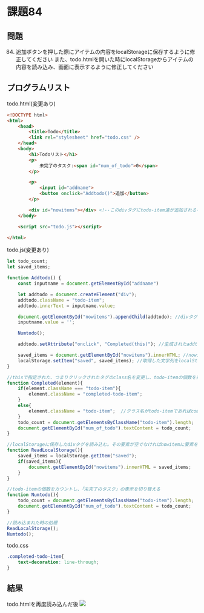 # 課題84

## 問題

84. 追加ボタンを押した際にアイテムの内容をlocalStorageに保存するように修正してください
また、todo.htmlを開いた時にlocalStorageからアイテムの内容を読み込み、画面に表示するように修正してください

## プログラムリスト

todo.html(変更あり)
```html
<!DOCTYPE html>
<html>
    <head>
        <title>Todo</title>
        <link rel="stylesheet" href="todo.css" />
    </head>
    <body>
        <h1>Todoリスト</h1>
        <p>
            未完了のタスク:<span id="num_of_todo">0</span>
        </p>

        <p>
            <input id="addname">
            <button onclick="Addtodo()">追加</button>
        </p>

        <div id="nowitems"></div> <!--このdivタグにtodo-item達が追加される-->
    </body>

    <script src="todo.js"></script>

</html>
```

todo.js(変更あり)
```javascript
let todo_count;
let saved_items;

function Addtodo() {
    const inputname = document.getElementById("addname")

    let addtodo = document.createElement("div");
    addtodo.className = "todo-item";
    addtodo.innerText = inputname.value;

    document.getElementById("nowitems").appendChild(addtodo); //divタグのnowitemsに追加
    inputname.value = '';

    Numtodo();

    addtodo.setAttribute("onclick", "Completed(this)"); //生成されたaddtodoに属性 onclick = "Completed(this)" を追加する

    saved_items = document.getElementById("nowitems").innerHTML; //nowitemsの要素内のhtmlコンテンツ(つまりdivタグ達)の文字列を取得
    localStorage.setItem("saved", saved_items); //取得した文字列をlocalStorageに保存
}

//thisで指定された、つまりクリックされたタグのclass名を変更し、todo-itemの個数を再計算し、表示させる
function Completed(element){
    if(element.className === "todo-item"){
        element.className = "completed-todo-item";
    }
    else{
        element.className = "todo-item";  //クラス名がtodo-itemであればcomplete-todo-itemに、またその逆を行う
    }
    todo_count = document.getElementsByClassName("todo-item").length;
    document.getElementById("num_of_todo").textContent = todo_count;
}

//localStorageに保存したdivタグを読み込む。その要素が空でなければnowitemに要素を入れる
function ReadLocalStorage(){
    saved_items = localStorage.getItem("saved");
    if(saved_items){
        document.getElementById("nowitems").innerHTML = saved_items;
    }
}

//todo-itemの個数をカウントし、「未完了のタスク」の表示を切り替える
function Numtodo(){
    todo_count = document.getElementsByClassName("todo-item").length;
    document.getElementById("num_of_todo").textContent = todo_count;
}

//読み込まれた時の処理
ReadLocalStorage();
Numtodo();
```

todo.css
```css
.completed-todo-item{
    text-decoration: line-through;
}
```

## 結果

todo.htmlを再度読み込んだ後
![][def]

[def]: https://lh3.googleusercontent.com/pw/AJFCJaWzlBTmPh_PzTdaTPnG7-kcbSKPeTenq36l8slO6mGDiXxEQkxusqbVv05lw8MgUHQKwH8vw388BIgHIILeyOg4gBkLdEOsOdLcdTFobVLpqGeD-3k5GhBsPlczdXq8MQWQUUkBT9y8OzYeDRov5pD1TG0vU7gkWAnoe1r6ep8E6rY36axEaL2sd1DasRWKIOr1Oqbz-Qryssw-Flwo4yy2Yb2X91vmZv8quDS-72vLPu8gzgI3NfcJcBrYzlsRWcu1rS62KVJ93GBSny4KOhNqdsZ8xl1q2pWQitleAtVqPaiptqrKfcBcQk9BKmBwlAxC4232bkdYgjBsd7D2Sm2SSDNn1Qf12mC8U3Na94ngufeDYCUGwNCjyQECnDfkFz_wHD446_cA4QCCtr0DZL42CG0jKYylOS36nrNg54da5CXbw1Y00Rb6u551vCUM-nUtmGOjpu47dQo9Ayq3rlTggcwjt7hlewZqqC3N5nlYitEJ_JJsMzBNP6MLZyN4Zq-R8mZMppWVb8qlmX8F0f9gsHyqwhJcDp8YfnOtTksepv0XPMNIRP4ykUR_L3DEidqCYj5mR_zyG9xiUgtiiNj_vTGNU8WL0OajVMXdPyJaBUwvq1dCmA6cJEigpQM1YjJQGNXeQlHiqM0dvJamOumSTB4SjGBEisxPREJ8J2VQfQjNxjy98N3UWaLc4jY8vR5uBJdkTQEBAUJmCxV132iEVSI_YHi8YUcate_MvPHwZHsDCEnz_wF0IvPsNgGEspVKOGFutLLsaoeZmoIeKm68Oly4VE7eI-orcsbM-ds3BxBkg8ilZyZpKXZLDgp4JLhh59pVWUPm9Qe8rg-Qqdgp08zNSR87fukmqRdtxMmp1DTuhHEg5oh1i2QXWqA52cK7w2LzIDSDN6rgqysb6A=w3126-h1554-s-no?authuser=0

